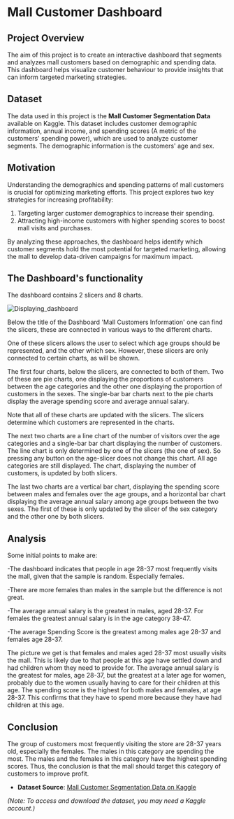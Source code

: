 
# Mall Customer Dashboard

## Project Overview
The aim of this project is to create an interactive dashboard that segments and analyzes mall customers based on demographic and spending data. This dashboard helps visualize customer behaviour to provide insights that can inform targeted marketing strategies.

## Dataset

The data used in this project is the **Mall Customer Segmentation Data** available on Kaggle. This dataset includes customer demographic information, annual income, and spending scores (A metric of the customers' spending power), which are used to analyze customer segments. The demographic information is the customers' age and sex. 

## Motivation

Understanding the demographics and spending patterns of mall customers is crucial for optimizing marketing efforts. This project explores two key strategies for increasing profitability: 
1. Targeting larger customer demographics to increase their spending.
2. Attracting high-income customers with higher spending scores to boost mall visits and purchases.

By analyzing these approaches, the dashboard helps identify which customer segments hold the most potential for targeted marketing, allowing the mall to develop data-driven campaigns for maximum impact.

## The Dashboard's functionality

The dashboard contains 2 slicers and 8 charts. 

![Displaying_dashboard](https://github.com/user-attachments/assets/37a92147-58cd-43ab-835d-193f8b865da0)

Below the title of the Dashboard 'Mall Customers Information' one can find the slicers, these are connected in various ways to the different charts. 

One of these slicers allows the user to select which age groups should be represented, and the other which sex. However, these slicers are only connected to certain charts, as will be shown. 

The first four charts, below the slicers, are connected to both of them. Two of these are pie charts, one displaying the proportions of customers between the age categories and the other one displaying the proportion of customers in the sexes. The single-bar bar charts next to the pie charts display the average spending score and average annual salary.

Note that all of these charts are updated with the slicers. The slicers determine which customers are represented in the charts.

The next two charts are a line chart of the number of visitors over the age categories and a single-bar bar chart displaying the number of customers. The line chart is only determined by one of the slicers (the one of sex). So pressing any button on the age-slicer does not change this chart. All age categories are still displayed. The chart, displaying the number of customers, is updated by both slicers. 

The last two charts are a vertical bar chart, displaying the spending score between males and females over the age groups, and a horizontal bar chart displaying the average annual salary among age groups between the two sexes. The first of these is only updated by the slicer of the sex category and the other one by both slicers.

## Analysis

Some initial points to make are:

-The dashboard indicates that people in age 28-37 most frequently visits the mall, given that the sample is random. Especially females.

-There are more females than males in the sample but the difference is not great.

-The average annual salary is the greatest in males, aged 28-37. For females the greatest annual salary is in the age category 38-47. 

-The average Spending Score is the greatest among males age 28-37 and females age 28-37.

The picture we get is that females and males aged 28-37 most usually visits the mall. This is likely due to that people at this age have settled down and had children whom they need to provide for. The average annual salary is the greatest for males, age 28-37, but the greatest at a later age for women, probably due to the women usually having to care for their children at this age. The spending score is the highest for both males and females, at age 28-37. This confirms that they have to spend more because they have had children at this age.

## Conclusion

The group of customers most frequently visiting the store are 28-37 years old, especially the females. The males in this category are spending the most. The males and the females in this category have the highest spending scores. Thus, the conclusion is that the mall should target this category of customers to improve profit.

- **Dataset Source**: [Mall Customer Segmentation Data on Kaggle](https://www.kaggle.com/datasets/vjchoudhary7/customer-segmentation-tutorial-in-python)

*(Note: To access and download the dataset, you may need a Kaggle account.)*
